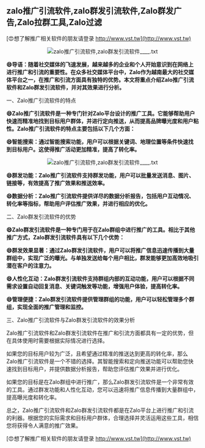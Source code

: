 ## **zalo推广引流软件,zalo群发引流软件,Zalo群发广告,Zalo拉群工具,Zalo过滤**

[😍想了解推广相关软件的朋友请登录 http://www.vst.tw](http://www.vst.tw)

 <center><img src="https://vst.tw/MP4/tuiguang/png/6.png" alt="zalo推广引流软件,zalo群发引流软件____.txt"></center>

**😄导语：随着社交媒体的飞速发展，越来越多的企业和个人开始意识到在网络上进行推广和引流的重要性。在众多社交媒体平台中，Zalo作为越南最大的社交媒体平台之一，在推广和引流方面具有独特的优势。本文将重点介绍Zalo推广引流软件和Zalo群发引流软件，并对其效果进行分析。**

一、Zalo推广引流软件的特点

**😄Zalo推广引流软件是一种专门针对Zalo平台设计的推广工具。它能够帮助用户快速而精准地找到目标用户群体，并进行定向推送，从而提高品牌曝光度和用户粘性。Zalo推广引流软件的特点主要包括以下几个方面：**

**😄智能搜索：通过智能搜索功能，用户可以根据关键词、地理位置等条件快速找到目标用户。这使得推广活动更加精准，提高了转化率。**

 <center><img src="https://vst.tw/MP4/tuiguang/png/4.png" alt="zalo推广引流软件,zalo群发引流软件____.txt"></center>

**😄群发功能：Zalo推广引流软件支持群发功能，用户可以批量发送消息、图片、链接等，有效提高了推广效果和推送效率。**

**😄数据分析：Zalo推广引流软件提供详尽的数据分析报告，包括用户互动情况、转化率等指标，帮助用户评估推广效果，并进行相应的优化。**

二、Zalo群发引流软件的优势

**😄Zalo群发引流软件是一种专门用于在Zalo群组中进行推广的工具。相比于其他推广方式，Zalo群发引流软件具有以下几个优势：**

**😄群发效果显著：通过Zalo群发引流软件，用户可以将推广信息迅速传播到大量群组中，实现广泛的曝光。与单独发送给每个用户相比，群发能够更加高效地吸引潜在客户的注意力。**

**😄人性化互动：Zalo群发引流软件支持群组内部的互动功能，用户可以根据不同需求设置自动回复消息、关键词触发等功能，增强用户体验，提高转化率。**

**😄管理便捷：Zalo群发引流软件提供管理群组的功能，用户可以轻松管理多个群组，实现全面的推广管理和监控。**

三、Zalo推广引流软件与Zalo群发引流软件的效果分析

Zalo推广引流软件和Zalo群发引流软件在推广和引流方面都具有一定的优势，但在具体使用时需要根据实际情况进行选择。

如果您的目标用户较为广泛，且希望通过精准的推送达到更高的转化率，那么Zalo推广引流软件是一个不错的选择。其智能搜索和定向推送功能可以帮助您快速找到目标用户，并提供数据分析报告，帮助您评估推广效果并进行优化。

如果您的目标是在Zalo群组中进行推广，那么Zalo群发引流软件是一个非常有效的工具。通过群发功能和人性化互动，您可以迅速将推广信息传播到大量群组中，提高曝光度和转化率。

总之，Zalo推广引流软件和Zalo群发引流软件都是在Zalo平台上进行推广和引流的利器。根据您的实际需求和目标用户群体，合理选择并灵活运用这些工具，相信您将获得令人满意的推广效果。

[😍想了解推广相关软件的朋友请登录 http://www.vst.tw](http://www.vst.tw)



